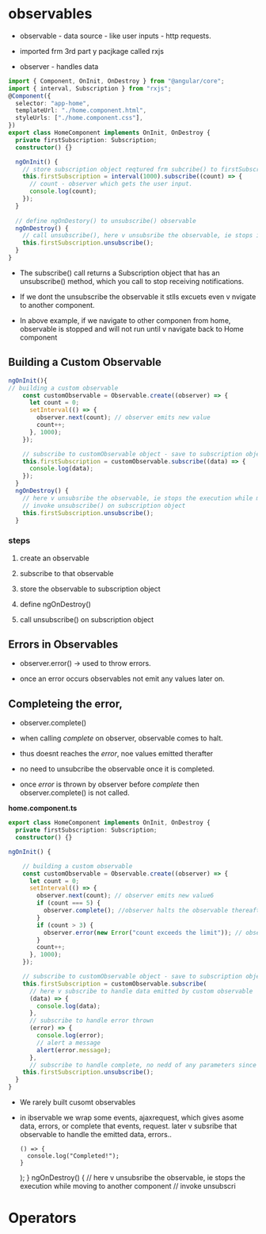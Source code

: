 # observables

- observable - data source - like user inputs - http requests.

- imported frm 3rd part y pacjkage called rxjs

- observer - handles data

```typescript
import { Component, OnInit, OnDestroy } from "@angular/core";
import { interval, Subscription } from "rxjs";
@Component({
  selector: "app-home",
  templateUrl: "./home.component.html",
  styleUrls: ["./home.component.css"],
})
export class HomeComponent implements OnInit, OnDestroy {
  private firstSubscription: Subscription;
  constructor() {}

  ngOnInit() {
    // store subscription object reqtured frm subcribe() to firstSubscription.
    this.firstSubscription = interval(1000).subscribe((count) => {
      // count - observer which gets the user input.
      console.log(count);
    });
  }
  
  // define ngOnDestory() to unsubscribe() observable
  ngOnDestroy() {
    // call unsubscribe(), here v unsubsribe the observable, ie stops its execution while moving to another component.
    this.firstSubscription.unsubscribe();
  }
}

```
- The subscribe() call returns a Subscription object that has an unsubscribe() method, which you call to stop receiving notifications.

- If we dont the unsubscribe the observable it stlls excuets even v nvigate to another component.

- In above example, if we navigate to other componen from home, observable is stopped and will not run until v navigate back to Home component

## Building a Custom Observable

```typescript
ngOnInit(){
// building a custom observable
    const customObservable = Observable.create((observer) => {
      let count = 0;
      setInterval(() => {
        observer.next(count); // observer emits new value
        count++;
      }, 1000);
    });

    // subscribe to customObservable object - save to subscription object
    this.firstSubscription = customObservable.subscribe((data) => {
      console.log(data);
    });
  }
  ngOnDestroy() {
    // here v unsubsribe the observable, ie stops the execution while moving to another component
    // invoke unsubscribe() on subscription object
    this.firstSubscription.unsubscribe();
  }
```
### steps

1. create an observable 

2. subscribe to that observable

3. store the observable to subscription object

4. define ngOnDestroy()

5. call unsubscribe() on subscription object



## Errors in Observables

- observer.error() -> used to throw errors.

- once an error occurs observables not emit any values later on.


## Completeing the error,

- observer.complete()

- when calling *complete* on observer, observable comes to halt.
- thus doesnt reaches the *error*, noe values emitted therafter
	
- no need to unsubcribe the observable once it is completed.
		
- once *error* is thrown by observer before *complete* then observer.complete() is not called.


**home.component.ts**

```typescript
export class HomeComponent implements OnInit, OnDestroy {
  private firstSubscription: Subscription;
  constructor() {}

ngOnInit() {

    // building a custom observable
    const customObservable = Observable.create((observer) => {
      let count = 0;
      setInterval(() => {
        observer.next(count); // observer emits new value6
        if (count === 5) {
          observer.complete(); //observer halts the observable thereafter, ie no data/error is emitted afterwards
        }
        if (count > 3) {
          observer.error(new Error("count exceeds the limit")); // observer throws error
        }
        count++;
      }, 1000);
    });

    // subscribe to customObservable object - save to subscription object
    this.firstSubscription = customObservable.subscribe(
      // here v subscribe to handle data emitted by custom observable
      (data) => {
        console.log(data);
      },
      // subscribe to handle error thrown
      (error) => {
        console.log(error);
        // alert a message
        alert(error.message);
      },
      // subscribe to handle complete, no nedd of any parameters since no args r passed after complete()be() on subscription object
    this.firstSubscription.unsubscribe();
  }
}

```	

- We rarely built cusomt observables
- in ibservable we wrap some events, ajaxrequest, which gives asome data, errors, or complete that events, request. later v subsribe that observable to handle the emitted data, errors..

      () => {
        console.log("Completed!");
      }
    );
  }
  ngOnDestroy() {
    // here v unsubsribe the observable, ie stops the execution while moving to another component
    // invoke unsubscri

# Operators

 
	
	
		




